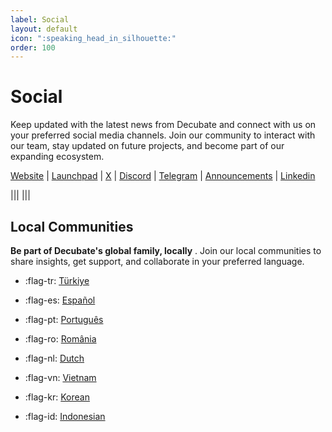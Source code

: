 ```yaml
---
label: Social
layout: default
icon: ":speaking_head_in_silhouette:"
order: 100
---
```

# Social
Keep updated with the latest news from Decubate and connect with us on your preferred social media channels. Join our community to interact with our team, stay updated on future projects, and become part of our expanding ecosystem.

[Website](https://www.decubate.com/) | [Launchpad](https://platform.decubate.com/) | [X](https://twitter.com/decubate) | [Discord](https://discord.gg/Decubate) | [Telegram](https://t.me/decubate) | [Announcements](https://t.me/Decubateann) | [Linkedin](https://www.linkedin.com/company/decubate)

|||
|||

## Local Communities
**Be part of Decubate's global family, locally** . Join our local communities to share insights, get support, and collaborate in your preferred language.

- :flag-tr: [Türkiye](https://t.me/decubateturkiye/)

- :flag-es: [Español](https://t.me/DecubateEspanol/)

- :flag-pt: [Português](https://t.me/DecubateBrazil/)

- :flag-ro: [România](https://t.me/DecubateRomania/)

- :flag-nl: [Dutch](https://t.me/DecubateDutch/)

- :flag-vn: [Vietnam](https://t.me/DecubateVietnamese/)

- :flag-kr: [Korean](https://t.me/DecubateKorean/)

- :flag-id: [Indonesian](https://t.me/decubateindonesiaa/)
